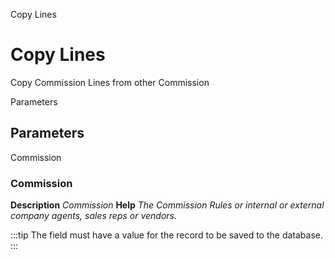 
Copy Lines
# Copy Lines


Copy Commission Lines from other Commission

Parameters
## Parameters


Commission
### Commission

**Description**
 *Commission*
**Help**
 *The Commission Rules or internal or external company agents, sales reps or vendors.*

:::tip
The field must have a value for the record to be saved to the database.
:::